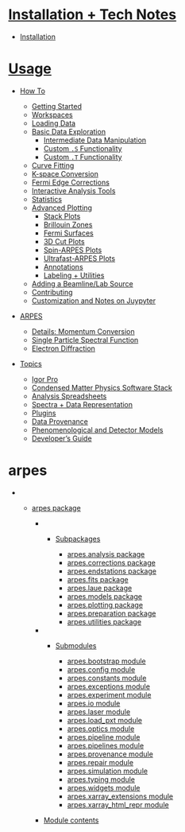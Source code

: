 <!-- docs/_sidebar.md -->

# [Installation + Tech Notes](/)

  - [Installation](/)

# [Usage](/how-to)

  - [How To](/how-to)
    
      - [Getting Started](/getting-started)
      - [Workspaces](/workspaces)
      - [Loading Data](/loading-data)
      - [Basic Data Exploration](/basic-data-exploration)
          - [Intermediate Data Manipulation](/data-manipulation)
          - [Custom `.S` Functionality](/dot-S-functionality)
          - [Custom `.T` Functionality](/dot-T-functionality)
      - [Curve Fitting](/curve-fitting)
      - [K-space Conversion](/k-space-conversion)
      - [Fermi Edge Corrections](/fermi-edge-corrections)
      - [Interactive Analysis Tools](/interactive)
      - [Statistics](/statistics)
      - [Advanced Plotting](/advanced-plotting)
          - [Stack Plots](/stack-plots)
          - [Brillouin Zones](/brillouin-zones)
          - [Fermi Surfaces](/fermi-surfaces)
          - [3D Cut Plots](/3d-cut-plots)
          - [Spin-ARPES Plots](/spin-arpes)
          - [Ultrafast-ARPES Plots](/tr-arpes)
          - [Annotations](/annotations)
          - [Labeling + Utilities](/plotting-utilities)
      - [Adding a Beamline/Lab Source](/writing-plugins)
      - [Contributing](/contributing)
      - [Customization and Notes on Juypyter](/customization)

  - [ARPES](/th-arpes)
    
      - [Details: Momentum Conversion](/momentum-conversion)
      - [Single Particle Spectral Function](/single-particle-spectral)
      - [Electron Diffraction](/electron-diffraction)

  - [Topics](/how-to)
    
      - [Igor Pro](/igor-pro)
      - [Condensed Matter Physics Software Stack](/cmp-stack)
      - [Analysis Spreadsheets](/spreadsheets)
      - [Spectra + Data Representation](/spectra)
      - [Plugins](/writing-plugins)
      - [Data Provenance](/data-provenance)
      - [Phenomenological and Detector Models](/modeling)
      - [Developer’s Guide](/dev-guide)

# arpes

  -   - [arpes package](arpes)
        
          -   - [Subpackages](arpes#subpackages)
                
                  - [arpes.analysis package](arpes.analysis)
                  - [arpes.corrections package](arpes.corrections)
                  - [arpes.endstations package](arpes.endstations)
                  - [arpes.fits package](arpes.fits)
                  - [arpes.laue package](arpes.laue)
                  - [arpes.models package](arpes.models)
                  - [arpes.plotting package](arpes.plotting)
                  - [arpes.preparation package](arpes.preparation)
                  - [arpes.utilities package](arpes.utilities)
        
          -   - [Submodules](arpes#submodules)
                
                  - [arpes.bootstrap module](arpes.bootstrap)
                  - [arpes.config module](arpes.config)
                  - [arpes.constants module](arpes.constants)
                  - [arpes.exceptions module](arpes.exceptions)
                  - [arpes.experiment module](arpes.experiment)
                  - [arpes.io module](arpes.io)
                  - [arpes.laser module](arpes.laser)
                  - [arpes.load\_pxt module](arpes.load_pxt)
                  - [arpes.optics module](arpes.optics)
                  - [arpes.pipeline module](arpes.pipeline)
                  - [arpes.pipelines module](arpes.pipelines)
                  - [arpes.provenance module](arpes.provenance)
                  - [arpes.repair module](arpes.repair)
                  - [arpes.simulation module](arpes.simulation)
                  - [arpes.typing module](arpes.typing)
                  - [arpes.widgets module](arpes.widgets)
                  - [arpes.xarray\_extensions
                    module](arpes.xarray_extensions)
                  - [arpes.xarray\_html\_repr
                    module](arpes.xarray_html_repr)
        
          - [Module contents](arpes#module-arpes)

